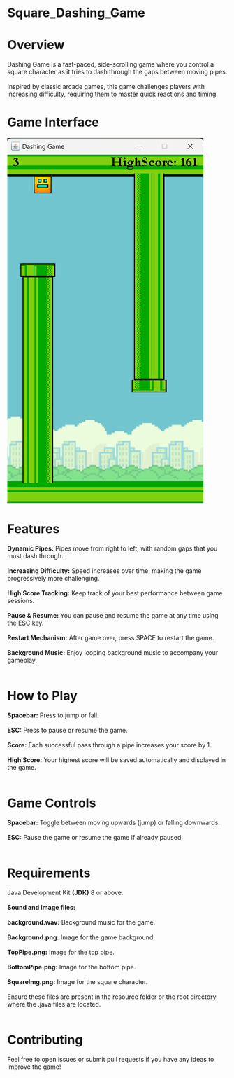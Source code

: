 # Square_Dashing_Game

# Overview
Dashing Game is a fast-paced, side-scrolling game where you control a square character as it tries to dash through the gaps between moving pipes.<br></br>Inspired by classic arcade games, this game challenges players with increasing difficulty, requiring them to master quick reactions and timing.

# Game Interface

![Dashing_Game_Screenshot](Dashing_Game_ScreenShot.png)

# Features
**Dynamic Pipes:** Pipes move from right to left, with random gaps that you must dash through.<br></br>
**Increasing Difficulty:** Speed increases over time, making the game progressively more challenging.<br></br>
**High Score Tracking:** Keep track of your best performance between game sessions.<br></br>
**Pause & Resume:** You can pause and resume the game at any time using the ESC key.<br></br>
**Restart Mechanism:** After game over, press SPACE to restart the game.<br></br>
**Background Music:** Enjoy looping background music to accompany your gameplay.<br></br>

# How to Play
**Spacebar:** Press to jump or fall.<br></br>
**ESC:** Press to pause or resume the game.<br></br>
**Score:** Each successful pass through a pipe increases your score by 1.<br></br>
**High Score:** Your highest score will be saved automatically and displayed in the game.<br></br>

# Game Controls
**Spacebar:** Toggle between moving upwards (jump) or falling downwards.<br></br>
**ESC:** Pause the game or resume the game if already paused.<br></br>

# Requirements
Java Development Kit **(JDK)** 8 or above.<br></br>
**Sound and Image files:** <br></br>
**background.wav:** Background music for the game.<br></br>
**Background.png:** Image for the game background.<br></br>
**TopPipe.png:** Image for the top pipe.<br></br>
**BottomPipe.png:** Image for the bottom pipe.<br></br>
**SquareImg.png:** Image for the square character.<br></br>
Ensure these files are present in the resource folder or the root directory where the .java files are located.<br></br>

# Contributing
Feel free to open issues or submit pull requests if you have any ideas to improve the game!
